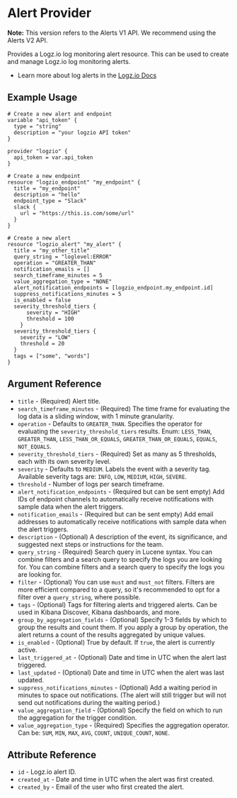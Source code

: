 # Alert Provider

**Note:** This version refers to the Alerts V1 API. We recommend using the Alerts V2 API.

Provides a Logz.io log monitoring alert resource. This can be used to create and manage Logz.io log monitoring alerts.

* Learn more about log alerts in the [Logz.io Docs](https://docs.logz.io/user-guide/alerts/)

## Example Usage

```hcl
# Create a new alert and endpoint
variable "api_token" {
  type = "string"
  description = "your logzio API token"
}

provider "logzio" {
  api_token = var.api_token
}

# Create a new endpoint
resource "logzio_endpoint" "my_endpoint" {
  title = "my_endpoint"
  description = "hello"
  endpoint_type = "Slack"
  slack {
    url = "https://this.is.com/some/url"
  }
}

# Create a new alert
resource "logzio_alert" "my_alert" {
  title = "my_other_title"
  query_string = "loglevel:ERROR"
  operation = "GREATER_THAN"
  notification_emails = []
  search_timeframe_minutes = 5
  value_aggregation_type = "NONE"
  alert_notification_endpoints = [logzio_endpoint.my_endpoint.id]
  suppress_notifications_minutes = 5
  is_enabled = false
  severity_threshold_tiers {
      severity = "HIGH"
      threshold = 100
    }
  severity_threshold_tiers {
    severity = "LOW"
    threshold = 20
  }
  tags = ["some", "words"]
}

```

## Argument Reference

*	`title` - (Required) Alert title.
*	`search_timeframe_minutes` - (Required)  The time frame for evaluating the log data is a sliding window, with 1 minute granularity.
*	`operation` - Defaults to `GREATER_THAN`. Specifies the operator for evaluating the `severity_threshold_tiers` results. Enum: `LESS_THAN`, `GREATER_THAN`, `LESS_THAN_OR_EQUALS`, `GREATER_THAN_OR_EQUALS`, `EQUALS`, `NOT_EQUALS`.
*	`severity_threshold_tiers` - (Required) Set as many as 5 thresholds, each with its own severity level.
  *	`severity` - Defaults to `MEDIUM`. Labels the event with a severity tag. Available severity tags are: `INFO`, `LOW`, `MEDIUM`, `HIGH`, `SEVERE`.
  *	`threshold` - Number of logs per search timeframe.
*	`alert_notification_endpoints` - (Required but can be sent empty) Add IDs of endpoint channels to automatically receive notifications with sample data when the alert triggers.
* `notification_emails` - (Required but can be sent empty) Add email addresses to automatically receive notifications with sample data when the alert triggers.
*	`description` - (Optional) A description of the event, its significance, and suggested next steps or instructions for the team.
*	`query_string` - (Required) Search query in Lucene syntax. You can combine filters and a search query to specify the logs you are looking for. You can combine filters and a search query to specify the logs you are looking for.
*	`filter` - (Optional) You can use `must` and `must_not` filters. Filters are more efficient compared to a query, so it's recommended to opt for a filter over a `query_string`, where possible.
*	`tags` - (Optional) Tags for filtering alerts and triggered alerts. Can be used in Kibana Discover, Kibana dashboards, and more.
*	`group_by_aggregation_fields` - (Optional) Specify 1-3 fields by which to group the results and count them. If you apply a group by operation, the alert returns a count of the results aggregated by unique values.
*	`is_enabled` - (Optional) True by default. If `true`, the alert is currently active.
*	`last_triggered_at` - (Optional) Date and time in UTC when the alert last triggered.
*	`last_updated` - (Optional) Date and time in UTC when the alert was last updated.
*	`suppress_notifications_minutes` - (Optional) Add a waiting period in minutes to space out notifications. (The alert will still trigger but will not send out notifications during the waiting period.)
*	`value_aggregation_field` - (Optional) Specify the field on which to run the aggregation for the trigger condition.
* `value_aggregation_type` - (Required) Specifies the aggregation operator. Can be: `SUM`, `MIN`, `MAX`, `AVG`, `COUNT`, `UNIQUE_COUNT`, `NONE`.

## Attribute Reference

*	`id` - Logz.io alert ID.
*	`created_at` - Date and time in UTC when the alert was first created.
*	`created_by` - Email of the user who first created the alert.
